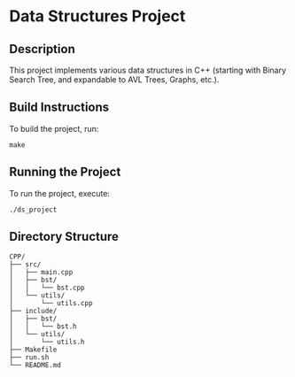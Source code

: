 # Data Structures Project

## Description
This project implements various data structures in C++ (starting with Binary Search Tree, and expandable to AVL Trees, Graphs, etc.).

## Build Instructions
To build the project, run:
```
make
```

## Running the Project
To run the project, execute:
```
./ds_project
```

## Directory Structure
```
CPP/
├── src/
│   ├── main.cpp
│   ├── bst/
│   │   └── bst.cpp
│   └── utils/
│       └── utils.cpp
├── include/
│   ├── bst/
│   │   └── bst.h
│   └── utils/
│       └── utils.h
├── Makefile
├── run.sh
└── README.md
```